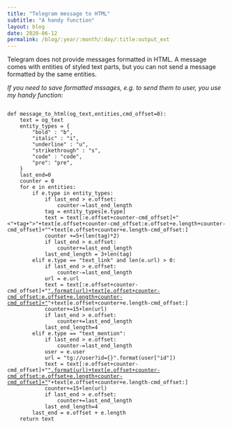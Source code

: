 ```yaml
---
title: "Telegram message to HTML"
subtitle: "A handy function"
layout: blog
date: 2020-06-12
permalink: /blog/:year/:month/:day/:title:output_ext
---
```

Telegram does not provide messages formatted in HTML.
A message comes with entities of styled text parts, but you can not send a message formatted by the same entities.


_If you need to save formatted mssages, e.g. to send them to user, you use my handy function:_

<pre><code>
def message_to_html(og_text,entities,cmd_offset=0):
	text = og_text
	entity_types = {
		"bold" : "b",
		"italic" : "i",
		"underline" : "u",
		"strikethrough" : "s",
		"code" : "code",
		"pre": "pre",
	}
	last_end=0
	counter = 0
	for e in entities:
		if e.type in entity_types:
			if last_end > e.offset:
				counter-=last_end_length
			tag = entity_types[e.type]
			text = text[:e.offset+counter-cmd_offset]+"<"+tag+">"+text[e.offset+counter-cmd_offset:e.offset+e.length+counter-cmd_offset]+"</"+tag+">"+text[e.offset+counter+e.length-cmd_offset:]
			counter +=5+(len(tag)*2)
			if last_end > e.offset:
				counter+=last_end_length
			last_end_length = 3+len(tag)
		elif e.type == "text_link" and len(e.url) > 0:
			if last_end > e.offset:
				counter-=last_end_length
			url = e.url
			text = text[:e.offset+counter-cmd_offset]+"<a href='{}'>".format(url)+text[e.offset+counter-cmd_offset:e.offset+e.length+counter-cmd_offset]+"</a>"+text[e.offset+counter+e.length-cmd_offset:]
			counter+=15+len(url)
			if last_end > e.offset:
				counter+=last_end_length
			last_end_length=4
		elif e.type == "text_mention":
			if last_end > e.offset:
				counter-=last_end_length
			user = e.user 
			url = "tg://user?id={}".format(user["id"])
			text = text[:e.offset+counter-cmd_offset]+"<a href='{}'>".format(url)+text[e.offset+counter-cmd_offset:e.offset+e.length+counter-cmd_offset]+"</a>"+text[e.offset+counter+e.length-cmd_offset:]
			counter+=15+len(url)
			if last_end > e.offset:
				counter+=last_end_length
			last_end_length=4
		last_end = e.offset + e.length
	return text
</code></pre>
